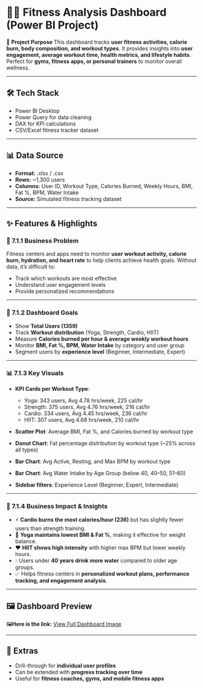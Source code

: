 # 🏋️‍♂️ Fitness Analysis Dashboard (Power BI Project)

📌 **Project Purpose**
This dashboard tracks **user fitness activities, calorie burn, body composition, and workout types**. It provides insights into **user engagement, average workout time, health metrics, and lifestyle habits**. Perfect for **gyms, fitness apps, or personal trainers** to monitor overall wellness.

---

## 🛠️ Tech Stack

* Power BI Desktop
* Power Query for data cleaning
* DAX for KPI calculations
* CSV/Excel fitness tracker dataset

---

## 📊 Data Source

* **Format:** .xlsx / .csv
* **Rows:** \~1,300 users
* **Columns:** User ID, Workout Type, Calories Burned, Weekly Hours, BMI, Fat %, BPM, Water Intake
* **Source:** Simulated fitness tracking dataset

---

## ✨ Features & Highlights

### 🧩 7.1.1 Business Problem

Fitness centers and apps need to monitor **user workout activity, calorie burn, hydration, and heart rate** to help clients achieve health goals. Without data, it’s difficult to:

* Track which workouts are most effective
* Understand user engagement levels
* Provide personalized recommendations

---

### 🎯 7.1.2 Dashboard Goals

* Show **Total Users (1359)**
* Track **Workout distribution** (Yoga, Strength, Cardio, HIIT)
* Measure **Calories burned per hour & average weekly workout hours**
* Monitor **BMI, Fat %, BPM, Water Intake** by category and user group
* Segment users by **experience level** (Beginner, Intermediate, Expert)

---

### 📊 7.1.3 Key Visuals

* **KPI Cards per Workout Type**:

  * Yoga: 343 users, Avg 4.78 hrs/week, 225 cal/hr
  * Strength: 375 users, Avg 4.76 hrs/week, 216 cal/hr
  * Cardio: 334 users, Avg 4.45 hrs/week, 236 cal/hr
  * HIIT: 307 users, Avg 4.68 hrs/week, 210 cal/hr

* **Scatter Plot**: Average BMI, Fat %, and Calories burned by workout type

* **Donut Chart**: Fat percentage distribution by workout type (\~25% across all types)

* **Bar Chart**: Avg Active, Resting, and Max BPM by workout type

* **Bar Chart**: Avg Water Intake by Age Group (below 40, 40–50, 51–60)

* **Sidebar filters**: Experience Level (Beginner, Expert, Intermediate)

---

### 💼 7.1.4 Business Impact & Insights

* ⚡ **Cardio burns the most calories/hour (236)** but has slightly fewer users than strength training.
* 🧘 **Yoga maintains lowest BMI & Fat %**, making it effective for weight balance.
* ❤️ **HIIT shows high intensity** with higher max BPM but lower weekly hours.
* 💧 Users under **40 years drink more water** compared to older age groups.
* ✅ Helps fitness centers in **personalized workout plans, performance tracking, and engagement analysis**.

---

## 🖼️ Dashboard Preview

🖼️**Here is the link:**
[View Full Dashboard Image]()

---

## 📎 Extras

* Drill-through for **individual user profiles**
* Can be extended with **progress tracking over time**
* Useful for **fitness coaches, gyms, and mobile fitness apps**
